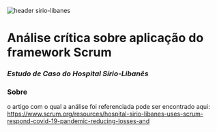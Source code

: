   ![header sirio-libanes](https://user-images.githubusercontent.com/103072341/212091532-4bbb2e00-3d66-4c5e-9de6-8986e056099d.png)
  # Análise crítica sobre aplicação do framework Scrum
  ### _Estudo de Caso do Hospital Sírio-Libanês_
  
  ### Sobre
  o artigo com o qual a análise foi referenciada pode ser encontrado aqui:
  https://www.scrum.org/resources/hospital-sirio-libanes-uses-scrum-respond-covid-19-pandemic-reducing-losses-and
